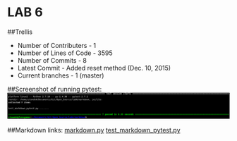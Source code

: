 LAB 6
=====

##Trellis
- Number of Contributers - 1
- Number of Lines of Code - 3595
- Number of Commits - 8
- Latest Commit - Added reset method (Dec. 10, 2015)
- Current branches - 1 (master)

##Screenshot of running pytest:
![Tree](../images/pytest.png)

##Markdown links:
[markdown.py](markdown/markdown.py)
[test_markdown_pytest.py](markdown/test_markdown_pytest.py)
